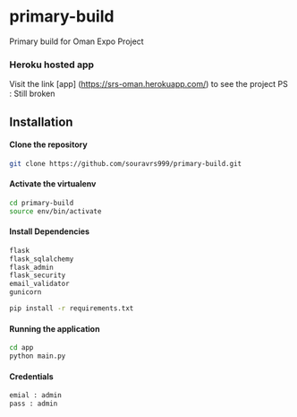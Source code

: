 # primary-build

Primary build for Oman Expo Project


### Heroku hosted app
Visit the link [app] (https://srs-oman.herokuapp.com/) to see the project
PS : Still broken

## Installation
#### Clone the repository
```bash
git clone https://github.com/souravrs999/primary-build.git
```
#### Activate the virtualenv
```bash
cd primary-build
source env/bin/activate
```
#### Install Dependencies
```bash
flask
flask_sqlalchemy
flask_admin
flask_security
email_validator
gunicorn

pip install -r requirements.txt

```

#### Running the application
```bash
cd app
python main.py
```

#### Credentials
```bash
emial : admin
pass : admin
```
